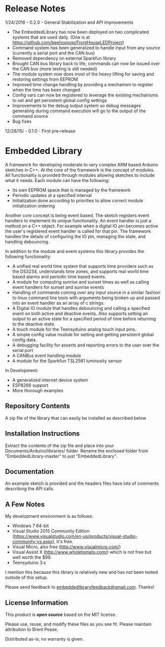 Release Notes
=============
1/24/2016 - 0.2.0 - General Stabilization and API improvements
  - The EmbeddedLibrary has now been deployed on two complicated systems that are used daily. (One is at https://github.com/beehoppop/FrontHouseLEDProject)
  - Command system has been generalized to handle input from any source (currently a serial port and the CAN bus)
  - Removed dependency on external Sparkfun library
  - Brought CAN bus library back to life, commands can now be issued over the CAN bus (more testing is still needed)
  - The module system now does most of the heavy lifting for saving and restoring settings from EEPROM
  - Improved time change handling by providing a mechanism to register when the time has been changed
  - Config vars can now be registered to leverage the existing mechanisms to set and get persistent global config settings
  - Improvements to the debug output system so debug messages generating during command execution will go to the output of the command source
  - Bug fixes

12/28/15/ - 0.1.0 - First pre-release

Embedded Library
========================================
A framework for developing moderate to very complex ARM based Arduino sketches in C++. At the core of the framework is the 
concept of modules. All functionality is provided through modules allowing sketches to include what it
needs. Each module can have the following:

 - Its own EEPROM space that is managed by the framework
 - Periodic updates at a specified interval
 - Initialization done according to priorities to allow correct module initialization ordering
 
Another core concept is being event based. The sketch registers event handlers to implement its unique
functionality. An event handler is just a method on a C++ object. For example when a digital
IO pin becomes active the user's registered event handler is called for that pin. The framework handles the details
of configuring the IO pin, managing the state, and handling debouncing.
 
In addition to the module and event systems this library provides the following functionality:
 - A unified real world time system that supports time providers such as the DS3234, understands time zones, and supports
	real world time based alarms and periodic time based events.
 - A module for computing sunrise and sunset times as well as calling event handlers for sunset and sunrise events
 - Handling of commands coming over any input source in a similar fashion to linux command line tools with
	arguments being broken up and passed into an event handler as an array of c strings.
 - A Digital IO module that handles debouncing and calling a specified event on both active and deactive events. Also
	supports setting an output to an active state for a specified period of time before returning to the 
	deactive state.
 - A touch module for the Teensyduino analog touch input pins.
 - A simple config value module for setting and getting persistent global config data.
 - A debugging facility for asserts and reporting errors to the user over the serial port
 - A CANBus event handling module
 - A module for the Sparkfun TSL2561 luminosity sensor

In Development:
 - A generalized internet device system
 - ESP8266 support
 - More thorough examples

Repository Contents
-------------------

A zip file of the library that can easily be installed as described below

Installation Instructions
-------------------------

Extract the contents of the zip file and place into your Documents/Arduino/libraries/ folder. Rename the enclosed
folder from "EmbeddedLibrary-master" to just "EmbeddedLibrary".

Documentation
--------------

An example sketch is provided and the headers files have lots of comments describing the API
calls.

A Few Notes
-----------
My development environment is as follows:
 - Windows 7 64-bit
 - Visual Studio 2015 Community Edition (https://www.visualstudio.com/en-us/products/visual-studio-community-vs.aspx), it's free.
 - Visual Micro, also free (http://www.visualmicro.com/)
 - Visual Assist X (http://www.wholetomato.com/) which is not free but well worth the $99.
 - Teensyduino 3.x
 
I mention this because this library is relatively new and has not been tested outside of this setup. 

Please send feedback to embeddedlibraryfeedback@gmail.com. Thanks!

License Information
-------------------

This product is _**open source**_ based on the MIT license.

Please use, reuse, and modify these files as you see fit. Please maintain attribution to Brent Pease.

Distributed as-is; no warranty is given.
